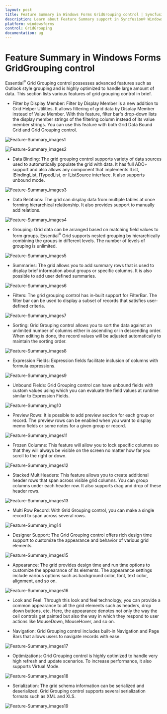 ```yaml
---
layout: post
title: Feature Summary in Windows Forms GridGrouping control | Syncfusion®
description: Learn about Feature Summary support in Syncfusion® Windows Forms GridGrouping control, its elements and more details.
platform: windowsforms
control: GridGrouping
documentation: ug
---
```


# Feature Summary in Windows Forms GridGrouping control

Essential<sup>®</sup> Grid Grouping control possesses advanced features such as Outlook style grouping and is highly optimized to handle large amount of data. This section lists various features of grid grouping control in brief.

* Filter by Display Member: Filter by Display Member is a new addition to Grid Helper Utilities. It allows filtering of grid data by Display Member instead of Value Member. With this feature, filter bar's drop-down lists the display member strings of the filtering column instead of its value member strings. You can use this feature with both Grid Data Bound Grid and Grid Grouping control.



 ![Feature-Summary_images1](Feature-Summary_images/Feature-Summary_img1.jpeg) 





 ![Feature-Summary_images2](Feature-Summary_images/Feature-Summary_img2.jpeg) 





* Data Binding: The grid grouping control supports variety of data sources used to automatically populate the grid with data. It has full ADO+ support and also allows any component that implements IList, IBindingList, ITypedList, or IListSource interface. It also supports unbound mode.

 ![Feature-Summary_images3](Feature-Summary_images/Feature-Summary_img3.jpeg) 





* Data Relations: The grid can display data from multiple tables at once forming hierarchical relationship. It also provides support to manually add relations.



 ![Feature-Summary_images4](Feature-Summary_images/Feature-Summary_img4.jpeg) 





* Grouping: Grid data can be arranged based on matching field values to form groups. Essential<sup>®</sup> Grid supports nested grouping by hierarchically combining the groups in different levels. The number of levels of grouping is unlimited.

 ![Feature-Summary_images5](Feature-Summary_images/Feature-Summary_img5.jpeg) 





* Summaries: The grid allows you to add summary rows that is used to display brief information about groups or specific columns. It is also possible to add user defined summaries.

 ![Feature-Summary_images6](Feature-Summary_images/Feature-Summary_img6.jpeg) 





* Filters: The grid grouping control has in-built support for FilterBar. The filter bar can be used to display a subset of records that satisfies user-defined criteria.

 ![Feature-Summary_images7](Feature-Summary_images/Feature-Summary_img7.jpeg) 




* Sorting: Grid Grouping control allows you to sort the data against an unlimited number of columns either in ascending or in descending order. When editing is done, the record values will be adjusted automatically to maintain the sorting order.

 ![Feature-Summary_images8](Feature-Summary_images/Feature-Summary_img8.jpeg) 





* Expression Fields: Expression fields facilitate inclusion of columns with formula expressions.

 ![Feature-Summary_images9](Feature-Summary_images/Feature-Summary_img9.jpeg) 





* Unbound Fields: Grid Grouping control can have unbound fields with custom values using which you can evaluate the field values at runtime similar to Expression Fields.

![Feature-Summary_img10](Feature-Summary_images/Feature-Summary_img10.jpeg) 





* Preview Rows: It is possible to add preview section for each group or record. The preview rows can be enabled when you want to display memo fields or some notes for a given group or record.

 ![Feature-Summary_images11](Feature-Summary_images/Feature-Summary_img11.jpeg) 





* Frozen Columns: This feature will allow you to lock specific columns so that they will always be visible on the screen no matter how far you scroll to the right or down.

 ![Feature-Summary_images12](Feature-Summary_images/Feature-Summary_img12.jpeg) 





* Stacked MultiHeaders: This feature allows you to create additional header rows that span across visible grid columns. You can group columns under each header row. It also supports drag and drop of these header rows.

 ![Feature-Summary_images13](Feature-Summary_images/Feature-Summary_img13.jpeg) 




* Multi Row Record: With Grid Grouping control, you can make a single record to span across several rows.

![Feature-Summary_img14](Feature-Summary_images/Feature-Summary_img14.jpeg)





* Designer Support: The Grid Grouping control offers rich design time support to customize the appearance and behavior of various grid elements.

 ![Feature-Summary_images15](Feature-Summary_images/Feature-Summary_img15.jpeg) 




* Appearance: The grid provides design time and run time options to customize the appearance of its elements. The appearance settings include various options such as background color, font, text color, alignment, and so on.

 ![Feature-Summary_images16](Feature-Summary_images/Feature-Summary_img16.jpeg) 




* Look and Feel: Through this look and feel technology, you can provide a common appearance to all the grid elements such as headers, drop down buttons, etc. Here, the appearance denotes not only the way the cell controls get painted but also the way in which they respond to user actions like MouseDown, MouseHover, and so on.



* Navigation: Grid Grouping control includes built-in Navigation and Page Bars that allows users to navigate records with ease.

 ![Feature-Summary_images17](Feature-Summary_images/Feature-Summary_img17.jpeg) 





* Optimizations: Grid Grouping control is highly optimized to handle very high refresh and update scenarios. To increase performance, it also supports Virtual Mode.



 ![Feature-Summary_images18](Feature-Summary_images/Feature-Summary_img18.jpeg) 





* Serialization: The grid schema information can be serialized and deserialized. Grid Grouping control supports several serialization formats such as XML and XLS.

 ![Feature-Summary_images19](Feature-Summary_images/Feature-Summary_img19.png) 



